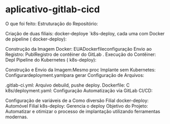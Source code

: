 # aplicativo-gitlab-cicd

O que foi feito:
Estruturação do Repositório:

Criação de duas filiais: docker-deploye `k8s-deploy, cada uma com
Docker de pipeline ( docker-deploy):

Construção da Imagem Docker: EUADockerfileconfiguração
Envio ao Registro: PublRegistro de contêiner do GitLab .
Execução do Contêiner: Depl
Pipeline do Kubernetes ( k8s-deploy):

Construção e Envio da Imagem:Mesmo proc
Implante sem Kubernetes: Configurardeployment.yamlpara gerar
Configuração de Arquivos:

.gitlab-ci.yml: Arquivo debuild, pushe deploy.
Dockerfile: C
k8s/deployment.yaml: Configuração
Automatização via GitLab CI/CD:

Configuração de variáveis ​​de a
Como diversão
Filial docker-deploy: Automóvel
Filial k8s-deploy: Gerencia o deploy
Objetivo do Projeto:
Automatizar e otimizar o processo de implantação utilizando ferramentas modernas.
